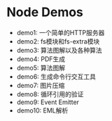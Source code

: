 # Node Demos

- demo1: 一个简单的HTTP服务器
- demo2: fs模块和fs-extra模块
- demo3: 算法图解以及各种算法
- demo4: PDF生成
- demo5: 算法图解
- demo6: 生成命令行交互工具
- demo7: 图片压缩
- demo8: 循环引用的验证
- demo9: Event Emitter
- demo10: EML解析
